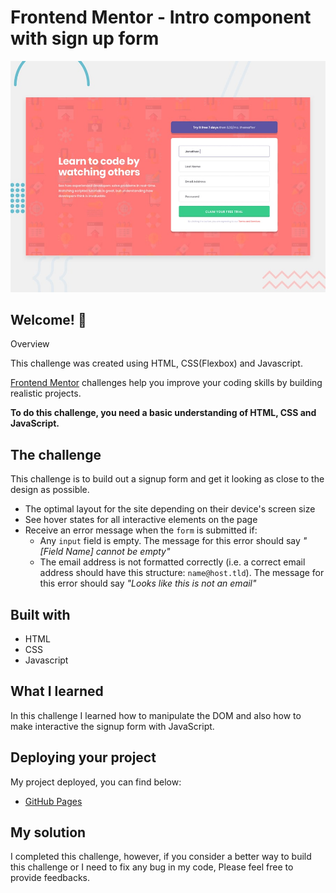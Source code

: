 # Frontend Mentor - Intro component with sign up form

![Design preview for the Intro component with sign up form coding challenge](./design/desktop-preview.jpg)

## Welcome! 👋

Overview 

This challenge was created using HTML, CSS(Flexbox) and Javascript.

[Frontend Mentor](https://www.frontendmentor.io) challenges help you improve your coding skills by building realistic projects.

**To do this challenge, you need a basic understanding of HTML, CSS and JavaScript.**

## The challenge

This challenge is to build out a signup form and get it looking as close to the design as possible.

- The optimal layout for the site depending on their device's screen size
- See hover states for all interactive elements on the page
- Receive an error message when the `form` is submitted if:
  - Any `input` field is empty. The message for this error should say *"[Field Name] cannot be empty"*
  - The email address is not formatted correctly (i.e. a correct email address should have this structure: `name@host.tld`). The message for this error should say *"Looks like this is not an email"*

## Built with

* HTML
* CSS
* Javascript 

## What I learned

In this challenge I learned how to manipulate the DOM and also how to make interactive the signup form with JavaScript.

## Deploying your project

My project deployed, you can find below:

- [GitHub Pages](https://pages.github.com/)


## My solution

I completed this challenge, however, if you consider a better way to build this challenge or I need to fix any bug in my code, Please feel free to provide feedbacks.



